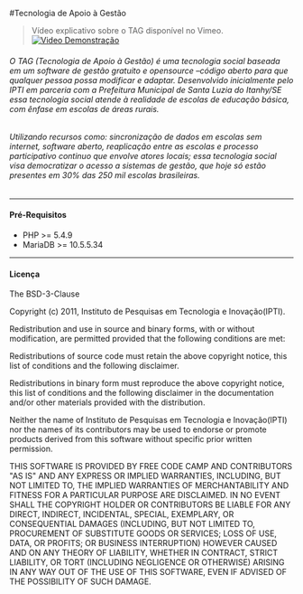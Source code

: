 #Tecnologia de Apoio à Gestão
> Vídeo explicativo sobre o TAG disponível no Vimeo.
[![Video Demonstração](https://i.vimeocdn.com/video/485190104.webp?mw=960&mh=540)](https://vimeo.com/103056664)

###### O TAG (Tecnologia de Apoio à Gestão) é uma tecnologia social baseada em um software de gestão gratuito e opensource –código aberto para que qualquer pessoa possa modificar e adaptar.  Desenvolvido inicialmente pelo IPTI em parceria com a Prefeitura Municipal de Santa Luzia do Itanhy/SE essa tecnologia social atende à realidade de escolas de educação básica, com ênfase em escolas de áreas rurais. 
###### Utilizando recursos como: sincronização de dados em escolas sem internet, software aberto, reaplicação entre as escolas e processo participativo continuo que envolve atores locais; essa tecnologia social visa democratizar o acesso a sistemas de gestão, que hoje só estão presentes em 30% das 250 mil escolas brasileiras.
***
#### Pré-Requisitos
* PHP >= 5.4.9
* MariaDB >= 10.5.5.34

***
#### Licença
The BSD-3-Clause

Copyright (c) 2011, Instituto de Pesquisas em Tecnologia e Inovação(IPTI).

Redistribution and use in source and binary forms, with or without modification, are permitted provided that the following conditions are met:

Redistributions of source code must retain the above copyright notice, this list of conditions and the following disclaimer.

Redistributions in binary form must reproduce the above copyright notice, this list of conditions and the following disclaimer in the documentation and/or other materials provided with the distribution.

Neither the name of Instituto de Pesquisas em Tecnologia e Inovação(IPTI) nor the names of its contributors may be used to endorse or promote products derived from this software without specific prior written permission.

THIS SOFTWARE IS PROVIDED BY FREE CODE CAMP AND CONTRIBUTORS "AS IS" AND ANY EXPRESS OR IMPLIED WARRANTIES, INCLUDING, BUT NOT LIMITED TO, THE IMPLIED WARRANTIES OF MERCHANTABILITY AND FITNESS FOR A PARTICULAR PURPOSE ARE DISCLAIMED. IN NO EVENT SHALL THE COPYRIGHT HOLDER OR CONTRIBUTORS BE LIABLE FOR ANY DIRECT, INDIRECT, INCIDENTAL, SPECIAL, EXEMPLARY, OR CONSEQUENTIAL DAMAGES (INCLUDING, BUT NOT LIMITED TO, PROCUREMENT OF SUBSTITUTE GOODS OR SERVICES; LOSS OF USE, DATA, OR PROFITS; OR BUSINESS INTERRUPTION) HOWEVER CAUSED AND ON ANY THEORY OF LIABILITY, WHETHER IN CONTRACT, STRICT LIABILITY, OR TORT (INCLUDING NEGLIGENCE OR OTHERWISE) ARISING IN ANY WAY OUT OF THE USE OF THIS SOFTWARE, EVEN IF ADVISED OF THE POSSIBILITY OF SUCH DAMAGE.
